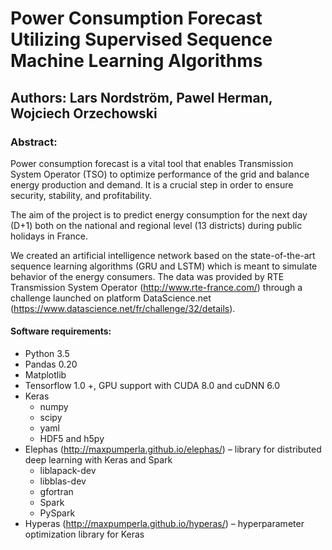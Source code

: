 # Power Consumption Forecast Utilizing Supervised Sequence Machine Learning Algorithms 
## Authors: Lars Nordström, Pawel Herman, Wojciech Orzechowski 
### Abstract:
Power consumption forecast is a vital tool that enables Transmission System Operator (TSO) to optimize performance of the grid and balance energy production and demand. 
It is a crucial step in order to ensure security, stability, and profitability. 

The aim of the project is to predict energy consumption for the next day (D+1) both on the national and regional level (13 districts) during public holidays in France. 

We created an artificial intelligence network based on the state-of-the-art sequence learning algorithms (GRU and LSTM) which is meant to simulate behavior of the energy consumers. 
The data was provided by RTE Transmission System Operator (http://www.rte-france.com/) through a challenge launched on platform DataScience.net (https://www.datascience.net/fr/challenge/32/details). 
#### Software requirements: 
- Python 3.5 
- Pandas 0.20 
- Matplotlib 
- Tensorflow 1.0 +, GPU support with CUDA 8.0 and cuDNN 6.0 
- Keras 
    - numpy 
    - scipy 
    - yaml 
    - HDF5 and h5py 
- Elephas (http://maxpumperla.github.io/elephas/) – library for distributed deep learning with Keras and Spark 
    - liblapack-dev 
    - libblas-dev 
    - gfortran 
    - Spark 
    - PySpark 
- Hyperas (http://maxpumperla.github.io/hyperas/) – hyperparameter optimization library for Keras